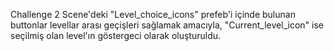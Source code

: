 Challenge 2 Scene'deki "Level_choice_icons" prefeb'i içinde bulunan buttonlar levellar arası geçişleri sağlamak amacıyla, 
"Current_level_icon" ise seçilmiş olan level'ın göstergeci olarak oluşturuldu.
